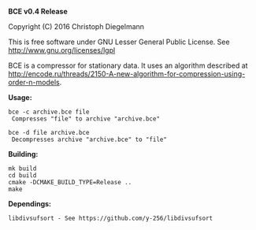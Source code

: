 **BCE v0.4 Release**

Copyright (C) 2016  Christoph Diegelmann

This is free software under GNU Lesser General Public License. See <http://www.gnu.org/licenses/lgpl>

BCE is a compressor for stationary data. It uses an algorithm described at http://encode.ru/threads/2150-A-new-algorithm-for-compression-using-order-n-models.

**Usage:**

    bce -c archive.bce file
     Compresses "file" to archive "archive.bce"
    
    bce -d file archive.bce
     Decompresses archive "archive.bce" to "file"

**Building:**

    mk build
    cd build
    cmake -DCMAKE_BUILD_TYPE=Release ..
    make

**Dependings:**

    libdivsufsort - See https://github.com/y-256/libdivsufsort
